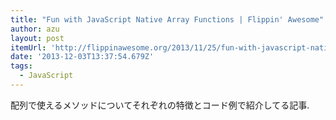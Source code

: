 ```yaml
---
title: "Fun with JavaScript Native Array Functions | Flippin' Awesome"
author: azu
layout: post
itemUrl: 'http://flippinawesome.org/2013/11/25/fun-with-javascript-native-array-functions/'
date: '2013-12-03T13:37:54.679Z'
tags:
  - JavaScript
---
```

配列で使えるメソッドについてそれぞれの特徴とコード例で紹介してる記事.
